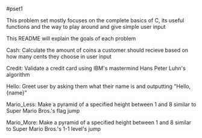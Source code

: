 #pset1

This problem set mostly focuses on the complete basics of C, its useful functions and the way to play around and give simple user input

This README will explain the goals of each problem

Cash:
    Calculate the amount of coins a customer should recieve based on how many cents they choose in user input

Credit:
    Validate a credit card using IBM's mastermind Hans Peter Luhn's algorithm

Hello:
    Greet user by asking them what their name is and outputting "Hello, {name}"

Mario_Less:
    Make a pyramid of a specified height between 1 and 8 similar to Super Mario Bros.'s flag jump

Mario_More:
    Make a pyramid of a specified height between 1 and 8 similar to Super Mario Bros.'s 1-1 level's jump